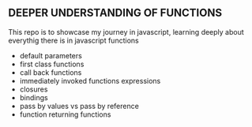 ## DEEPER UNDERSTANDING OF FUNCTIONS

This repo is to showcase my journey in javascript, learning deeply about everythig there is in javascript functions

- default parameters
- first class functions
- call back functions
- immediately invoked functions expressions
- closures
- bindings
- pass by values vs pass by reference
- function returning functions
